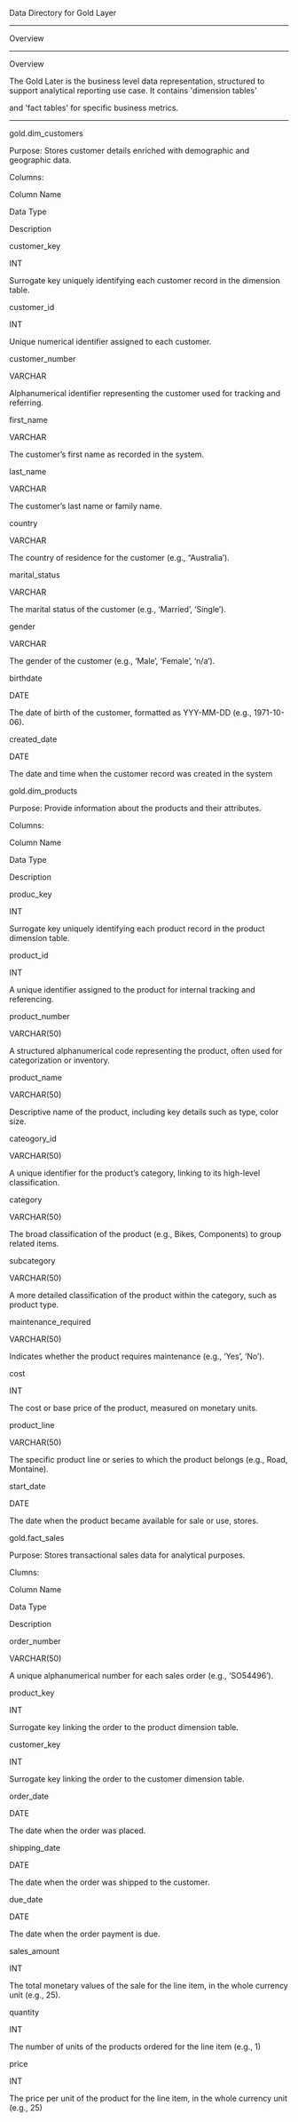Data Directory for Gold Layer 

__________________________________________________ 

Overview  

__________________________________________________ 

Overview  

The Gold Later is the business level data representation, structured to support analytical reporting use case. It contains 'dimension tables' 

and 'fact tables' for specific business metrics. 

__________________________________________________ 

gold.dim_customers 

Purpose: Stores customer details enriched with demographic and geographic data. 

Columns: 

Column Name 

Data Type  

Description 

customer_key 

INT 

Surrogate key uniquely identifying each customer record in the dimension table. 

customer_id 

INT 

Unique numerical identifier assigned to each customer.  

customer_number 

VARCHAR 

Alphanumerical identifier representing the customer used for tracking and referring. 

first_name 

VARCHAR 

The customer’s first name as recorded in the system. 

last_name 

VARCHAR 

The customer’s last name or family name. 

country 

VARCHAR 

The country of residence for the customer (e.g., “Australia’). 

marital_status 

VARCHAR 

The marital status of the customer (e.g., ‘Married’, ‘Single’). 

gender 

VARCHAR 

The gender of the customer (e.g., ‘Male’, ‘Female’, ‘n/a’). 

birthdate 

DATE 

The date of birth of the customer, formatted as YYY-MM-DD (e.g., 1971-10-06). 

created_date 

DATE 

The date and time when the customer record was created in the system 

 

gold.dim_products 

Purpose: Provide information about the products and their attributes. 

Columns: 

Column Name  

Data Type 

Description  

produc_key 

INT 

Surrogate key uniquely identifying each product record in the product dimension table. 

product_id 

INT 

A unique identifier assigned to the product for internal tracking and referencing. 

product_number 

VARCHAR(50) 

A structured alphanumerical code representing the product, often used for categorization or inventory. 

product_name 

VARCHAR(50) 

Descriptive name of the product, including key details such as type, color size. 

cateogory_id 

VARCHAR(50) 

A unique identifier for the product’s category, linking to its high-level classification. 

category 

VARCHAR(50) 

The broad classification of the product (e.g., Bikes, Components) to group related items. 

subcategory 

VARCHAR(50) 

A more detailed classification of the product within the category, such as product type. 

maintenance_required 

VARCHAR(50) 

Indicates whether the product requires maintenance (e.g., ‘Yes’, ‘No’). 

cost 

INT 

The cost or base price of the product, measured on monetary units.  

product_line 

VARCHAR(50) 

The specific product line or series to which the product belongs (e.g., Road, Montaine). 

start_date 

DATE 

The date when the product became available for sale or use, stores. 

gold.fact_sales 

Purpose: Stores transactional sales data for analytical purposes. 

Clumns: 

Column Name 

Data Type 

Description  

order_number 

VARCHAR(50) 

A unique alphanumerical number for each sales order (e.g., ‘SO54496’). 

product_key 

INT 

Surrogate key linking the order to the product dimension table. 

customer_key 

INT 

Surrogate key linking the order to the customer dimension table. 

order_date 

DATE 

The date when the order was placed. 

shipping_date 

DATE 

The date when the order was shipped to the customer. 

due_date 

DATE 

The date when the order payment is due. 

sales_amount 

INT 

The total monetary values of the sale for the line item, in the whole currency unit (e.g., 25). 

quantity 

INT  

The number of units of the products ordered for the line item (e.g., 1) 

price 

INT 

The price per unit of the product for the line item, in the whole currency unit (e.g., 25) 

 
